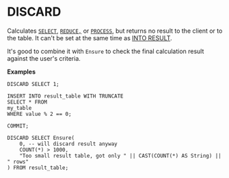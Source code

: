 # DISCARD

Calculates [`SELECT`](select.md), [`REDUCE,`](reduce.md) or [`PROCESS`](process.md), but returns no result to the client or to the table. It can't be set at the same time as [INTO RESULT](into_result.md).

It's good to combine it with `Ensure` to check the final calculation result against the user's criteria.

**Examples**

```yql
DISCARD SELECT 1;
```

```yql
INSERT INTO result_table WITH TRUNCATE
SELECT * FROM
my_table
WHERE value % 2 == 0;

COMMIT;

DISCARD SELECT Ensure(
    0, -- will discard result anyway
    COUNT(*) > 1000,
    "Too small result table, got only " || CAST(COUNT(*) AS String) || " rows"
) FROM result_table;

```
